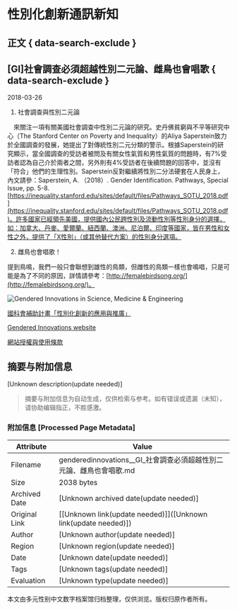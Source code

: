 # 性別化創新通訊新知

## 正文 { data-search-exclude }


## [GI]社會調查必須超越性別二元論、雌鳥也會唱歌 { data-search-exclude }

2018-03-26  

1. 社會調查與性別二元論

 來關注一項有關美國社會調查中性別二元論的研究。史丹佛貧窮與不平等研究中心（The Stanford Center on Poverty and Inequality）的Aliya Saperstein致力於全國調查的發展，她提出了對傳統性別二元分類的警示。根據Saperstein的研究顯示，當全國調查的受訪者被問及有關女性氣質和男性氣質的問題時，有7%受訪者認為自己介於兩者之間，另外則有4%受訪者在後續問題的回答中，並沒有「符合」他們的生理性別。Saperstein反對繼續將性別二分法硬套在人民身上，內文請參：Saperstein, A. （2018）. Gender Identification. Pathways, Special Issue, pp. 5-8. [https://inequality.stanford.edu/sites/default/files/Pathways_SOTU_2018.pdf](https://inequality.stanford.edu/sites/default/files/Pathways_SOTU_2018.pdf)。許多國家已經領先美國，提供國內公民跨性別及流動性別等性別身分的選擇，如：加拿大、丹麥、愛爾蘭、紐西蘭、澳洲、尼泊爾、印度等國家，皆在男性和女性之外，提供了「X性別」（或其他替代方案）的性別身分選項。

2. 雌鳥也會唱歌！

提到鳥鳴，我們一般只會聯想到雄性的鳥類，但雌性的鳥類一樣也會鳴唱，只是可能是為了不同的原因，詳情請參考：[http://femalebirdsong.org/](http://femalebirdsong.org/)。

![Gendered Innovations in Science, Medicine & Engineering](http://genderedinnovations.taiwan-gist.net/images/gi_lw_transparent_420x140.png)

[國科會補助計畫「性別化創新的應用與推廣」](http://taiwan-gist.nknu.edu.tw/)

[Gendered Innovations website](http://genderedinnovations.stanford.edu/index.html)

[網站授權與使用條款](http://genderedinnovations.taiwan-gist.net/terms-of-use.html)
<!-- tcd_original_link http://genderedinnovations.taiwan-gist.net/Community/283.html -->


## 摘要与附加信息

<!-- tcd_abstract -->
[Unknown description(update needed)]
<!-- tcd_abstract_end -->

> 摘要与附加信息为自动生成，仅供检索与参考。如有错误或遗漏（未知），请协助编辑指正，不胜感激。

### 附加信息 [Processed Page Metadata]

| Attribute       | Value                                  |
|-----------------|----------------------------------------|
| Filename        | genderedinnovations__GI_社會調查必須超越性別二元論、雌鳥也會唱歌.md                             |
| Size            | 2038 bytes                           |
| Archived Date   | [Unknown archived date(update needed)]                             |
| Original Link   | [[Unknown link(update needed)]]([Unknown link(update needed)])                       |
| Author          | [Unknown author(update needed)]                               |
| Region          | [Unknown region(update needed)]                               |
| Date            | [Unknown date(update needed)]                                 |
| Tags            | [Unknown tags(update needed)]                                 |
| Evaluation            | [Unknown type(update needed)]                                 |
<!-- tcd_table_end -->

本文由多元性别中文数字档案馆归档整理，仅供浏览。版权归原作者所有。
